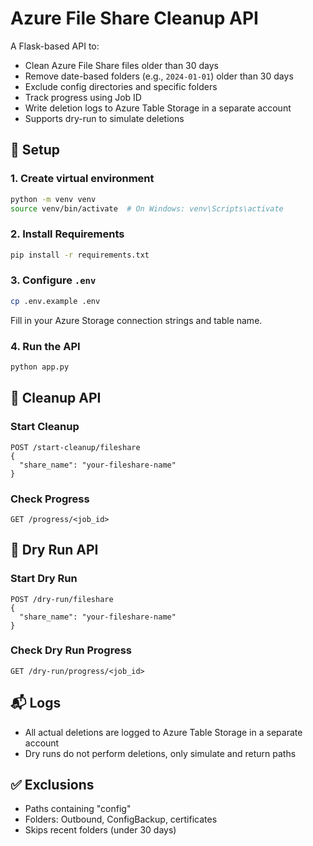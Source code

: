 # Azure File Share Cleanup API

A Flask-based API to:
- Clean Azure File Share files older than 30 days
- Remove date-based folders (e.g., `2024-01-01`) older than 30 days
- Exclude config directories and specific folders
- Track progress using Job ID
- Write deletion logs to Azure Table Storage in a separate account
- Supports dry-run to simulate deletions

## 🔧 Setup

### 1. Create virtual environment
```bash
python -m venv venv
source venv/bin/activate  # On Windows: venv\Scripts\activate
```

### 2. Install Requirements
```bash
pip install -r requirements.txt
```

### 3. Configure `.env`
```bash
cp .env.example .env
```

Fill in your Azure Storage connection strings and table name.

### 4. Run the API
```bash
python app.py
```

## 🧪 Cleanup API

### Start Cleanup
```http
POST /start-cleanup/fileshare
{
  "share_name": "your-fileshare-name"
}
```

### Check Progress
```http
GET /progress/<job_id>
```

## 🧪 Dry Run API

### Start Dry Run
```http
POST /dry-run/fileshare
{
  "share_name": "your-fileshare-name"
}
```

### Check Dry Run Progress
```http
GET /dry-run/progress/<job_id>
```

## 📬 Logs
- All actual deletions are logged to Azure Table Storage in a separate account
- Dry runs do not perform deletions, only simulate and return paths

## ✅ Exclusions
- Paths containing "config"
- Folders: Outbound, ConfigBackup, certificates
- Skips recent folders (under 30 days)